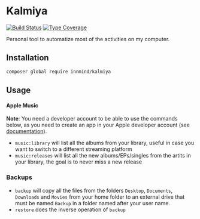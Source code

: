 # Kalmiya

[![Build Status](https://github.com/Innmind/Kalmiya/workflows/CI/badge.svg)](https://github.com/Innmind/Kalmiya/actions?query=workflow%3ACI)
[![Type Coverage](https://shepherd.dev/github/Innmind/Kalmiya/coverage.svg)](https://shepherd.dev/github/Innmind/Kalmiya)

Personal tool to automatize most of the activities on my computer.

## Installation

```sh
composer global require innmind/kalmiya
```

## Usage

#### Apple Music

**Note**: You need a developer account to be able to use the commands below, as you need to create an app in your Apple developer account (see [documentation](https://help.apple.com/developer-account/#/devce5522674)).

- `music:library` will list all the albums from your library, useful in case you want to switch to a different streaming platform
- `music:releases` will list all the new albums/EPs/singles from the artits in your library, the goal is to never miss a new release

### Backups

- `backup` will copy all the files from the folders `Desktop`, `Documents`, `Downloads` and `Movies` from your home folder to an external drive that must be named `Backup` in a folder named after your user name.
- `restore` does the inverse operation of `backup`
